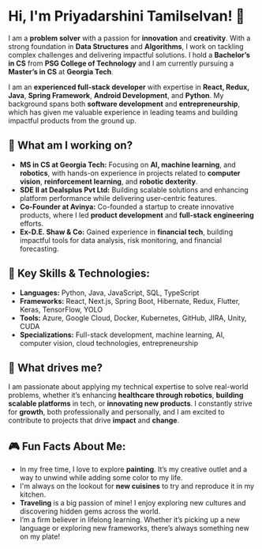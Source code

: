 # Hi, I'm Priyadarshini Tamilselvan! 👋

I am a **problem solver** with a passion for **innovation** and **creativity**. With a strong foundation in **Data Structures** and **Algorithms**, I work on tackling complex challenges and delivering impactful solutions. I hold a **Bachelor’s in CS** from **PSG College of Technology** and I am currently pursuing a **Master’s in CS** at **Georgia Tech**.

I am an **experienced full-stack developer** with expertise in **React, Redux, Java**, **Spring Framework**, **Android Development**, and **Python**. My background spans both **software development** and **entrepreneurship**, which has given me valuable experience in leading teams and building impactful products from the ground up.

## 🚀 What am I working on?

- **MS in CS at Georgia Tech:** Focusing on **AI, machine learning**, and **robotics**, with hands-on experience in projects related to **computer vision**, **reinforcement learning**, and **robotic dexterity**.
- **SDE II at Dealsplus Pvt Ltd:** Building scalable solutions and enhancing platform performance while delivering user-centric features.
- **Co-Founder at Avinya:** Co-founded a startup to create innovative products, where I led **product development** and **full-stack engineering** efforts.
- **Ex-D.E. Shaw & Co:** Gained experience in **financial tech**, building impactful tools for data analysis, risk monitoring, and financial forecasting.

## 💼 Key Skills & Technologies:

- **Languages:** Python, Java, JavaScript, SQL, TypeScript
- **Frameworks:** React, Next.js, Spring Boot, Hibernate, Redux, Flutter, Keras, TensorFlow, YOLO
- **Tools:** Azure, Google Cloud, Docker, Kubernetes, GitHub, JIRA, Unity, CUDA
- **Specializations:** Full-stack development, machine learning, AI, computer vision, cloud technologies, entrepreneurship

## 🌱 What drives me?

I am passionate about applying my technical expertise to solve real-world problems, whether it’s enhancing **healthcare through robotics**, **building scalable platforms** in tech, or **innovating new products**. I constantly strive for **growth**, both professionally and personally, and I am excited to contribute to projects that drive **impact** and **change**.

## 🎮 Fun Facts About Me:

- In my free time, I love to explore **painting**. It’s my creative outlet and a way to unwind while adding some color to my life.
- I'm always on the lookout for **new cuisines** to try and reproduce it in my kitchen. 
- **Traveling** is a big passion of mine! I enjoy exploring new cultures and discovering hidden gems across the world.
- I’m a firm believer in lifelong learning. Whether it’s picking up a new language or exploring new frameworks, there’s always something new on my plate!
  
<!---
Priya-753/Priya-753 is a ✨ special ✨ repository because its `README.md` (this file) appears on your GitHub profile.
You can click the Preview link to take a look at your changes.
--->
